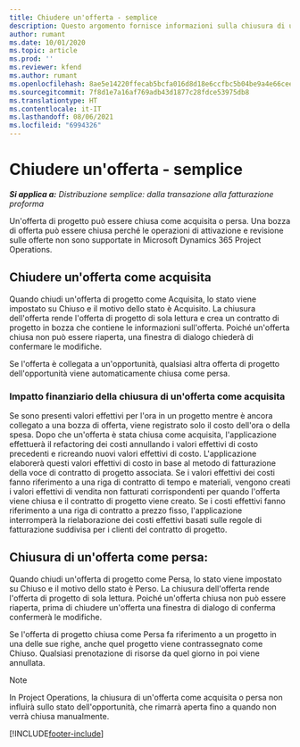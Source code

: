 ```yaml
---
title: Chiudere un'offerta - semplice
description: Questo argomento fornisce informazioni sulla chiusura di un'offerta in Project Operations.
author: rumant
ms.date: 10/01/2020
ms.topic: article
ms.prod: ''
ms.reviewer: kfend
ms.author: rumant
ms.openlocfilehash: 8ae5e14220ffecab5bcfa016d8d18e6ccfbc5b04be9a4e66cee26f8885125d31
ms.sourcegitcommit: 7f8d1e7a16af769adb43d1877c28fdce53975db8
ms.translationtype: HT
ms.contentlocale: it-IT
ms.lasthandoff: 08/06/2021
ms.locfileid: "6994326"
---
```

# <a name="close-a-quote---lite"></a>Chiudere un'offerta - semplice

_**Si applica a:** Distribuzione semplice: dalla transazione alla fatturazione proforma_

Un'offerta di progetto può essere chiusa come acquisita o persa. Una bozza di offerta può essere chiusa perché le operazioni di attivazione e revisione sulle offerte non sono supportate in Microsoft Dynamics 365 Project Operations.

## <a name="close-a-quote-as-won"></a>Chiudere un'offerta come acquisita

Quando chiudi un'offerta di progetto come Acquisita, lo stato viene impostato su Chiuso e il motivo dello stato è Acquisito. La chiusura dell'offerta rende l'offerta di progetto di sola lettura e crea un contratto di progetto in bozza che contiene le informazioni sull'offerta. Poiché un'offerta chiusa non può essere riaperta, una finestra di dialogo chiederà di confermare le modifiche.

Se l'offerta è collegata a un'opportunità, qualsiasi altra offerta di progetto dell'opportunità viene automaticamente chiusa come persa.

### <a name="financial-impact-of-closing-a-quote-as-won"></a>Impatto finanziario della chiusura di un'offerta come acquisita

Se sono presenti valori effettivi per l'ora in un progetto mentre è ancora collegato a una bozza di offerta, viene registrato solo il costo dell'ora o della spesa. Dopo che un'offerta è stata chiusa come acquisita, l'applicazione effettuerà il refactoring dei costi annullando i valori effettivi di costo precedenti e ricreando nuovi valori effettivi di costo. L'applicazione elaborerà questi valori effettivi di costo in base al metodo di fatturazione della voce di contratto di progetto associata. Se i valori effettivi dei costi fanno riferimento a una riga di contratto di tempo e materiali, vengono creati i valori effettivi di vendita non fatturati corrispondenti per quando l'offerta viene chiusa e il contratto di progetto viene creato. Se i costi effettivi fanno riferimento a una riga di contratto a prezzo fisso, l'applicazione interromperà la rielaborazione dei costi effettivi basati sulle regole di fatturazione suddivisa per i clienti del contratto di progetto.

## <a name="closing-a-quote-as-lost"></a>Chiusura di un'offerta come persa:

Quando chiudi un'offerta di progetto come Persa, lo stato viene impostato su Chiuso e il motivo dello stato è Perso. La chiusura dell'offerta rende l'offerta di progetto di sola lettura. Poiché un'offerta chiusa non può essere riaperta, prima di chiudere un'offerta una finestra di dialogo di conferma confermerà le modifiche.

Se l'offerta di progetto chiusa come Persa fa riferimento a un progetto in una delle sue righe, anche quel progetto viene contrassegnato come Chiuso. Qualsiasi prenotazione di risorse da quel giorno in poi viene annullata.

> [!NOTE]
> In Project Operations, la chiusura di un'offerta come acquisita o persa non influirà sullo stato dell'opportunità, che rimarrà aperta fino a quando non verrà chiusa manualmente.


[!INCLUDE[footer-include](../../includes/footer-banner.md)]